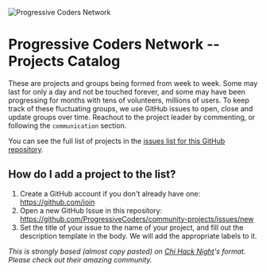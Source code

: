 ![Progressive Coders Network](http://i.imgur.com/MPzJNPv.png "Progressive Coders Network")

# Progressive Coders Network -- Projects Catalog


These are projects and groups being formed from week to week. Some may last for only a day and not be touched forever, and some may have been progressing for months with tens of volunteers, millions of users. To keep track of these fluctuating groups, we use GitHub issues to open, close and update groups over time. Reachout to the project leader by commenting, or following the `communication` section.

You can see the full list of projects in the [issues list for this GitHub repository](https://github.com/ProgressiveCoders/community-projects/issues).

## How do I add a project to the list?

1. Create a GitHub account if you don't already have one: https://github.com/join
2. Open a new GitHub Issue in this repository: https://github.com/ProgressiveCoders/community-projects/issues/new
3. Set the title of your issue to the name of your project, and fill out the description template in the body. We will add the appropriate labels to it.

_This is strongly based (almost copy pasted) on [Chi Hack Night](https://github.com/chihacknight/breakout-groups)'s format. Please check out their amazing community._ 

